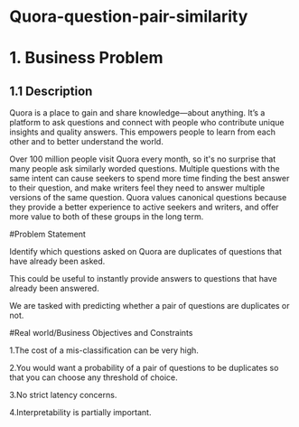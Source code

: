 # Quora-question-pair-similarity
<h1> 1. Business Problem </h1>
<h2> 1.1 Description </h2>

Quora is a place to gain and share knowledge—about anything. It’s a platform to ask questions and connect with people who contribute unique insights and quality answers. This empowers people to learn from each other and to better understand the world.

Over 100 million people visit Quora every month, so it's no surprise that many people ask similarly worded questions. Multiple questions with the same intent can cause seekers to spend more time finding the best answer to their question, and make writers feel they need to answer multiple versions of the same question. Quora values canonical questions because they provide a better experience to active seekers and writers, and offer more value to both of these groups in the long term. 

#Problem Statement 

Identify which questions asked on Quora are duplicates of questions that have already been asked.

This could be useful to instantly provide answers to questions that have already been answered.

We are tasked with predicting whether a pair of questions are duplicates or not. 

#Real world/Business Objectives and Constraints 

1.The cost of a mis-classification can be very high.

2.You would want a probability of a pair of questions to be duplicates so that you can choose any threshold of choice.

3.No strict latency concerns.

4.Interpretability is partially important.
